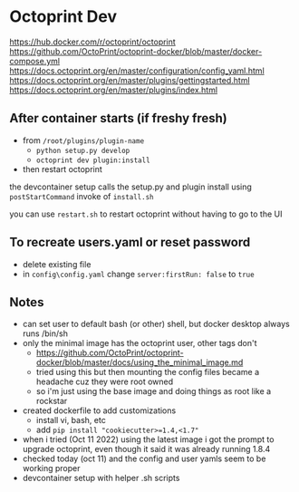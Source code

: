 # Octoprint Dev

<https://hub.docker.com/r/octoprint/octoprint>
<https://github.com/OctoPrint/octoprint-docker/blob/master/docker-compose.yml>
<https://docs.octoprint.org/en/master/configuration/config_yaml.html>
<https://docs.octoprint.org/en/master/plugins/gettingstarted.html>
<https://docs.octoprint.org/en/master/plugins/index.html>

## After container starts (if freshy fresh)

- from `/root/plugins/plugin-name`
  - `python setup.py develop`
  - `octoprint dev plugin:install`
- then restart octoprint

the devcontainer setup calls the setup.py and plugin install using `postStartCommand` invoke of `install.sh`

you can use `restart.sh` to restart octoprint without having to go to the UI

## To recreate users.yaml or reset password

- delete existing file
- in `config\config.yaml` change `server:firstRun: false` to `true`

## Notes

- can set user to default bash (or other) shell, but docker desktop always runs /bin/sh
- only the minimal image has the octoprint user, other tags don't
  - <https://github.com/OctoPrint/octoprint-docker/blob/master/docs/using_the_minimal_image.md>
  - tried using this but then mounting the config files became a headache cuz they were root owned
  - so i'm just using the base image and doing things as root like a rockstar
- created dockerfile to add customizations
  - install vi, bash, etc
  - add `pip install "cookiecutter>=1.4,<1.7"`
- when i tried (Oct 11 2022) using the latest image i got the prompt to upgrade octoprint, even though it said it was already running 1.8.4
- checked today (oct 11) and the config and user yamls seem to be working proper
- devcontainer setup with helper .sh scripts
